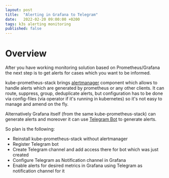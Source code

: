 ```yaml
---
layout: post
title:  "Alerting in Grafana to Telegram"
date:   2022-02-20 09:00:00 +0200
tags: k3s alerting monitoring
published: false
---
```

# Overview
After you have working monitoring solution based on Prometheus/Grafana the next step is to get alerts for cases which you want to be informed.

kube-prometheus-stack brings [alertmanager](https://prometheus.io/docs/alerting/latest/alertmanager/) component which allows to handle alerts which are generated by prometheus or any other clients. It can route, suppress, group, deduplicate alerts, but configuration has to be done via config-files (via operator if it's running in kubernetes) so it's not easy to manage and amend on the fly.

Alternatively Grafana itself (from the same kube-prometheus-stack) can generate alerts and moreover it can use [Telegram Bot](https://core.telegram.org/bots) to generate alerts.

So plan is the following:
- Reinstall kube-prometheus-stack without alertmanager
- Register Telegram bot
- Create Telegram channel and add access there for bot which was just created
- Configure Telegram as Notification channel in Grafana
- Enable alerts for desired metrics in Grafana using Telegram as notification channel for it

